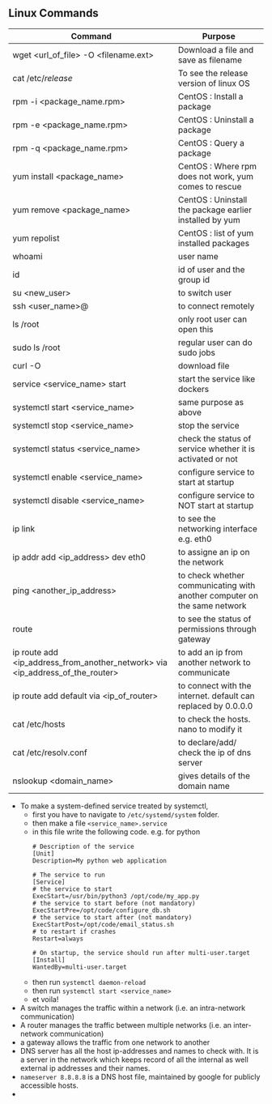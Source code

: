 ## Linux Commands

| Command | Purpose |
| ------- | ------- |
| wget <url_of_file> -O <filename.ext> | Download a file and save as filename |
| cat /etc/*release* | To see the release version of linux OS |
| rpm -i <package_name.rpm> | CentOS : Install a package |
| rpm -e <package_name.rpm> | CentOS : Uninstall a package |
| rpm -q <package_name.rpm> | CentOS : Query a package |
| yum install <package_name> | CentOS : Where rpm does not work, yum comes to rescue |
| yum remove <package_name> | CentOS : Uninstall the package earlier installed by yum |
| yum repolist | CentOS : list of yum installed packages |
| whoami  | user name |
| id | id of user and the group id |
| su <new_user> | to switch user |
| ssh <user_name>@<IP> | to connect remotely |
| ls /root | only root user can open this |
| sudo ls /root | regular user can do sudo jobs |
| curl <url> -O | download file |
| service <service_name> start | start the service like dockers |
| systemctl start <service_name> | same purpose as above |
| systemctl stop <service_name> | stop the service |
| systemctl status <service_name> | check the status of service whether it is activated or not |
| systemctl enable <service_name> | configure service to start at startup |
| systemctl disable <service_name> | configure service to NOT start at startup |
| ip link | to see the networking interface e.g. eth0 |
| ip addr add <ip_address> dev eth0 | to assigne an ip on the network |
| ping <another_ip_address> | to check whether communicating with another computer on the same network |
| route | to see the status of permissions through gateway |
| ip route add <ip_address_from_another_network> via <ip_address_of_the_router> | to add an ip from another network to communicate |
| ip route add default via <ip_of_router> | to connect with the internet. default can replaced by 0.0.0.0 |
| cat /etc/hosts | to check the hosts. nano to modify it |
| cat /etc/resolv.conf | to declare/add/ check the ip of dns server |
| nslookup <domain_name> | gives details of the domain name |

- To make a system-defined service treated by systemctl, 
    - first you have to navigate to `/etc/systemd/system` folder.
    - then make a file ``<service_name>.service``
    - in this file write the following code. e.g. for python
        ```
        # Description of the service
        [Unit]
        Description=My python web application

        # The service to run
        [Service]
        # the service to start
        ExecStart=/usr/bin/python3 /opt/code/my_app.py
        # the service to start before (not mandatory)
        ExecStartPre=/opt/code/configure_db.sh
        # the service to start after (not mandatory)
        ExecStartPost=/opt/code/email_status.sh
        # to restart if crashes
        Restart=always

        # On startup, the service should run after multi-user.target
        [Install]
        WantedBy=multi-user.target
        ```
    - then run `systemctl daemon-reload`
    - then run `systemctl start <service_name>`
    - et voila!
- A switch manages the traffic within a network (i.e. an intra-network communication)
- A router manages the traffic between multiple networks (i.e. an inter-network communication)
- a gateway allows the traffic from one network to another
- DNS server has all the host ip-addresses and names to check with. It is a server in the network which keeps record of all the internal as well external ip addresses and their names.
- `nameserver 8.8.8.8` is a DNS host file, maintained by google for publicly accessible hosts.
- 
